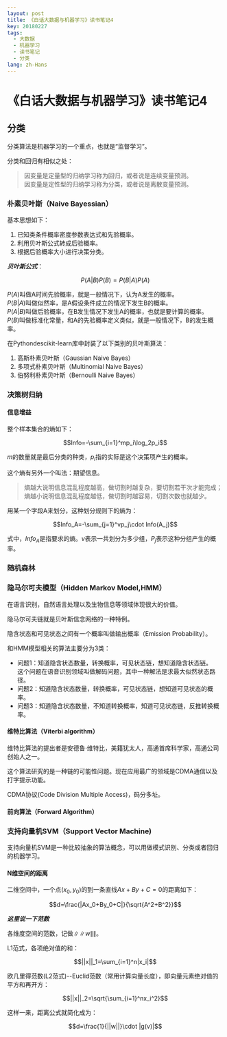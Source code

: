 ```yaml
---
layout: post
title: 《白话大数据与机器学习》读书笔记4
key: 20180227
tags:
  - 大数据
  - 机器学习
  - 读书笔记
  - 分类
lang: zh-Hans
---
```


# 《白话大数据与机器学习》读书笔记4

## 分类

分类算法是机器学习的一个重点，也就是“监督学习”。
<!--more-->
分类和回归有相似之处：

>因变量是定量型的归纳学习称为回归，或者说是连续变量预测。<br/>
>因变量是定性型的归纳学习称为分类，或者说是离散变量预测。


### 朴素贝叶斯（Naive Bayessian）

基本思想如下：
1. 已知类条件概率密度参数表达式和先验概率。
2. 利用贝叶斯公式转成后验概率。
3. 根据后验概率大小进行决策分类。

***贝叶斯公式***：

$$P(A|B)P(B)=P(B|A)P(A)$$

$P(A)$叫做A时间先验概率，就是一般情况下，认为A发生的概率。<br/>
$P(B|A)$叫做似然率，是A假设条件成立的情况下发生B的概率。<br/>
$P(A|B)$叫做后验概率，在B发生情况下发生A的概率，也就是要计算的概率。<br/>
$P(B)$叫做标准化常量，和A的先验概率定义类似，就是一般情况下，B的发生概率。


在Pythondescikit-learn库中封装了以下类别的贝叶斯算法：
1. 高斯朴素贝叶斯（Gaussian Naive Bayes）
2. 多项式朴素贝叶斯（Multinomial Naive Bayes）
3. 伯努利朴素贝叶斯（Bernoulli Naive Bayes）


### 决策树归纳

#### 信息增益

整个样本集合的熵如下：

$$Info=-\sum_{i=1}^mp_i\log_2p_i$$

$m$的数量就是最后分类的种类，$p_i$指的实际是这个决策项产生的概率。

这个熵有另外一个叫法：期望信息。

>熵越大说明信息混乱程度越高，做切割时越复杂，要切割若干次才能完成；<br/>
>熵越小说明信息混乱程度越低，做切割时越容易，切割次数也就越少。

用某一个字段A来划分，这种划分规则下的熵为：

$$Info_A=-\sum_{j=1}^vp_j\cdot Info(A_j)$$

式中，$Info_A$是指要求的熵。$v$表示一共划分为多少组，$P_j$表示这种分组产生的概率。

### 随机森林

### 隐马尔可夫模型（Hidden Markov Model,HMM）

在语言识别，自然语言处理以及生物信息等领域体现很大的价值。

隐马尔可夫链就是贝叶斯信念网络的一种特例。

隐含状态和可见状态之间有一个概率叫做输出概率（Emission Probability）。

和HMM模型相关的算法主要分为3类：
* 问题1：知道隐含状态数量，转换概率，可见状态链，想知道隐含状态链。<br/>
  这个问题在语音识别领域叫做解码问题，其中一种解法是求最大似然状态路径。
* 问题2：知道隐含状态数量，转换概率，可见状态链，想知道可见状态的概率。
* 问题3：知道隐含状态数量，不知道转换概率，知道可见状态链，反推转换概率。

#### 维特比算法（Viterbi algorithm）

维特比算法的提出者是安德鲁·维特比，美籍犹太人，高通首席科学家，高通公司创始人之一。

这个算法研究的是一种链的可能性问题。现在应用最广的领域是CDMA通信以及打字提示功能。

CDMA协议(Code Division Multiple Access)，码分多址。


#### 前向算法（Forward Algorithm）

### 支持向量机SVM（Support Vector Machine)

支持向量机SVM是一种比较抽象的算法概念，可以用做模式识别、分类或者回归的机器学习。

#### N维空间的距离

二维空间中，一个点$(x_0,y_0)$的到一条直线$Ax+By+C=0$的距离如下：

$$d=\frac{|Ax_0+By_0+C|}{\sqrt{A^2+B^2}}$$

***这里说一下范数***

各维度空间的范数，记做$\|\|w\|\|$。

L1范式，各项绝对值的和：

$$||x||_1=\sum_{i=1}^n|x_i|$$

欧几里得范数(L2范式)--Euclid范数（常用计算向量长度），即向量元素绝对值的平方和再开方：

$$||x||_2=\sqrt{\sum_{i=1}^nx_i^2}$$

这样一来，距离公式就简化成为：

$$d=\frac{1}{||w||}\cdot |g(v)|$$

